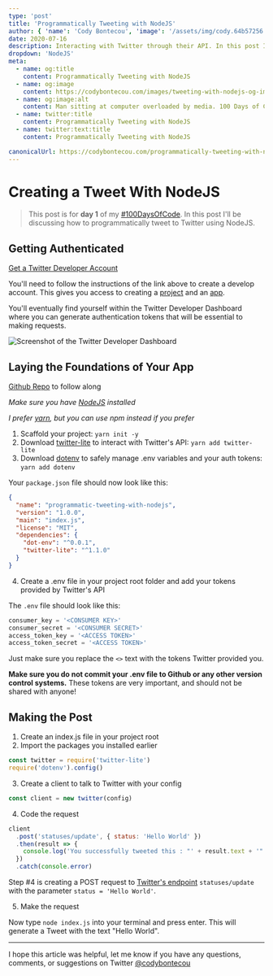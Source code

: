 ```yaml
---
type: 'post'
title: 'Programmatically Tweeting with NodeJS'
author: { 'name': 'Cody Bontecou', 'image': '/assets/img/cody.64b57256.jpg' }
date: 2020-07-16
description: Interacting with Twitter through their API. In this post I discuss how to use twitter-lite to create and post a tweet.
dropdown: 'NodeJS'
meta:
  - name: og:title
    content: Programmatically Tweeting with NodeJS
  - name: og:image
    content: https://codybontecou.com/images/tweeting-with-nodejs-og-image.png
  - name: og:image:alt
    content: Man sitting at computer overloaded by media. 100 Days of Code While Dopamine Fasting.
  - name: twitter:title
    content: Programmatically Tweeting with NodeJS
  - name: twitter:text:title
    content: Programmatically Tweeting with NodeJS

canonicalUrl: https://codybontecou.com/programmatically-tweeting-with-nodejs
---
```


# Creating a Tweet With NodeJS

> This post is for **day 1** of my [#100DaysOfCode](https://twitter.com/hashtag/100DaysOfCode?src=hashtag_click). In this post I'll be discussing how to programmatically tweet to Twitter using NodeJS.

## Getting Authenticated

[Get a Twitter Developer Account](https://developer.twitter.com/en/docs/twitter-api/getting-started/getting-access-to-the-twitter-api)

You'll need to follow the instructions of the link above to create a develop account. This gives you access to creating a [project](https://developer.twitter.com/en/docs/projects/overview) and an [app](https://developer.twitter.com/en/docs/apps/overview).

You'll eventually find yourself within the Twitter Developer Dashboard where you can generate authentication tokens that will be essential to making requests.

![Screenshot of the Twitter Developer Dashboard](https://codybontecou.com/images/twitter-dev-dashboard.png)

## Laying the Foundations of Your App

[Github Repo](https://github.com/CodyBontecou/day-1-tweet-with-nodejs) to follow along

_Make sure you have [NodeJS](https://nodejs.org/en/) installed_

_I prefer [yarn](https://yarnpkg.com/), but you can use npm instead if you prefer_

1. Scaffold your project: `yarn init -y`
2. Download [twitter-lite](https://github.com/draftbit/twitter-lite) to interact with Twitter's API: `yarn add twitter-lite`
3. Download [dotenv](https://github.com/motdotla/dotenv#readme) to safely manage .env variables and your auth tokens: `yarn add dotenv`

Your `package.json` file should now look like this:

```json
{
  "name": "programmatic-tweeting-with-nodejs",
  "version": "1.0.0",
  "main": "index.js",
  "license": "MIT",
  "dependencies": {
    "dot-env": "^0.0.1",
    "twitter-lite": "^1.1.0"
  }
}
```

4. Create a .env file in your project root folder and add your tokens provided by Twitter's API

The `.env` file should look like this:

```js
consumer_key = '<CONSUMER KEY>'
consumer_secret = '<CONSUMER SECRET>'
access_token_key = '<ACCESS TOKEN>'
access_token_secret = '<ACCESS TOKEN>'
```

Just make sure you replace the `<>` text with the tokens Twitter provided you.

**Make sure you do not commit your .env file to Github or any other version control systems.** These tokens are very important, and should not be shared with anyone!

## Making the Post

1. Create an index.js file in your project root
2. Import the packages you installed earlier

```js
const twitter = require('twitter-lite')
require('dotenv').config()
```

3. Create a client to talk to Twitter with your config

```js
const client = new twitter(config)
```

4. Code the request

```js
client
  .post('statuses/update', { status: 'Hello World' })
  .then(result => {
    console.log('You successfully tweeted this : "' + result.text + '"')
  })
  .catch(console.error)
```

Step #4 is creating a POST request to [Twitter's endpoint](https://developer.twitter.com/en/docs/twitter-api/v1/tweets/post-and-engage/api-reference/post-statuses-update) `statuses/update` with the parameter `status = 'Hello World'`.

5. Make the request

Now type `node index.js` into your terminal and press enter. This will generate a Tweet with the text "Hello World".

---

I hope this article was helpful, let me know if you have any questions, comments, or suggestions on Twitter [@codybontecou](https://twitter.com/CodyBontecou)
